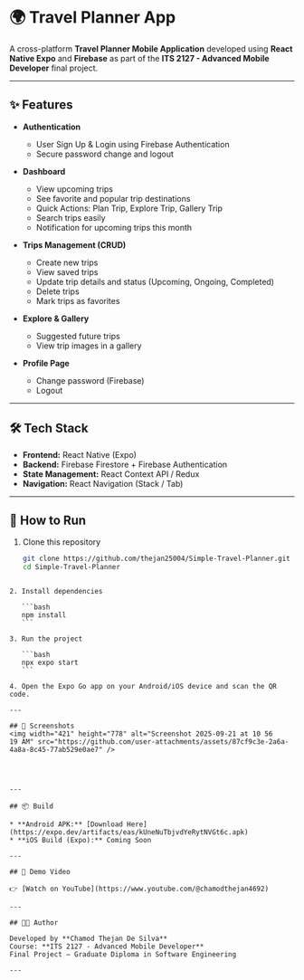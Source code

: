 
# 🌍 Travel Planner App

A cross-platform **Travel Planner Mobile Application** developed using **React Native Expo** and **Firebase** as part of the **ITS 2127 - Advanced Mobile Developer** final project.

---

## ✨ Features

- **Authentication**
  - User Sign Up & Login using Firebase Authentication
  - Secure password change and logout

- **Dashboard**
  - View upcoming trips
  - See favorite and popular trip destinations
  - Quick Actions: Plan Trip, Explore Trip, Gallery Trip
  - Search trips easily
  - Notification for upcoming trips this month

- **Trips Management (CRUD)**
  - Create new trips
  - View saved trips
  - Update trip details and status (Upcoming, Ongoing, Completed)
  - Delete trips
  - Mark trips as favorites

- **Explore & Gallery**
  - Suggested future trips
  - View trip images in a gallery

- **Profile Page**
  - Change password (Firebase)
  - Logout

---

## 🛠️ Tech Stack

- **Frontend:** React Native (Expo)
- **Backend:** Firebase Firestore + Firebase Authentication
- **State Management:** React Context API / Redux
- **Navigation:** React Navigation (Stack / Tab)

---

## 🚀 How to Run

1. Clone this repository  
   ```bash
   git clone https://github.com/thejan25004/Simple-Travel-Planner.git
   cd Simple-Travel-Planner
````

2. Install dependencies

   ```bash
   npm install
   ```

3. Run the project

   ```bash
   npx expo start
   ```

4. Open the Expo Go app on your Android/iOS device and scan the QR code.

---

## 📱 Screenshots
<img width="421" height="778" alt="Screenshot 2025-09-21 at 10 56 19 AM" src="https://github.com/user-attachments/assets/87cf9c3e-2a6a-4a8a-8c45-77ab529e0ae7" />




---

## 📦 Build

* **Android APK:** [Download Here](https://expo.dev/artifacts/eas/kUneNuTbjvdYeRytNVGt6c.apk)
* **iOS Build (Expo):** Coming Soon

---

## 🎥 Demo Video

👉 [Watch on YouTube](https://www.youtube.com/@chamodthejan4692)

---

## 👨‍💻 Author

Developed by **Chamod Thejan De Silva**
Course: **ITS 2127 - Advanced Mobile Developer**
Final Project – Graduate Diploma in Software Engineering

---

